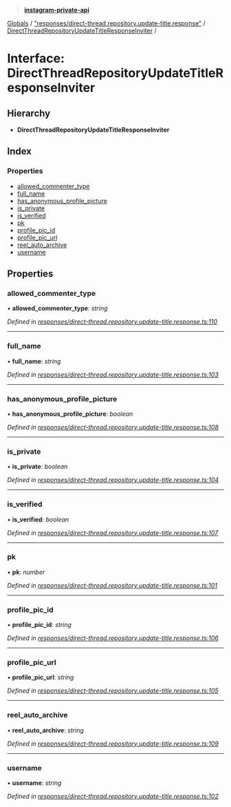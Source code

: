 > **[instagram-private-api](../README.md)**

[Globals](../README.md) / ["responses/direct-thread.repository.update-title.response"](../modules/_responses_direct_thread_repository_update_title_response_.md) / [DirectThreadRepositoryUpdateTitleResponseInviter](_responses_direct_thread_repository_update_title_response_.directthreadrepositoryupdatetitleresponseinviter.md) /

# Interface: DirectThreadRepositoryUpdateTitleResponseInviter

## Hierarchy

* **DirectThreadRepositoryUpdateTitleResponseInviter**

## Index

### Properties

* [allowed_commenter_type](_responses_direct_thread_repository_update_title_response_.directthreadrepositoryupdatetitleresponseinviter.md#allowed_commenter_type)
* [full_name](_responses_direct_thread_repository_update_title_response_.directthreadrepositoryupdatetitleresponseinviter.md#full_name)
* [has_anonymous_profile_picture](_responses_direct_thread_repository_update_title_response_.directthreadrepositoryupdatetitleresponseinviter.md#has_anonymous_profile_picture)
* [is_private](_responses_direct_thread_repository_update_title_response_.directthreadrepositoryupdatetitleresponseinviter.md#is_private)
* [is_verified](_responses_direct_thread_repository_update_title_response_.directthreadrepositoryupdatetitleresponseinviter.md#is_verified)
* [pk](_responses_direct_thread_repository_update_title_response_.directthreadrepositoryupdatetitleresponseinviter.md#pk)
* [profile_pic_id](_responses_direct_thread_repository_update_title_response_.directthreadrepositoryupdatetitleresponseinviter.md#profile_pic_id)
* [profile_pic_url](_responses_direct_thread_repository_update_title_response_.directthreadrepositoryupdatetitleresponseinviter.md#profile_pic_url)
* [reel_auto_archive](_responses_direct_thread_repository_update_title_response_.directthreadrepositoryupdatetitleresponseinviter.md#reel_auto_archive)
* [username](_responses_direct_thread_repository_update_title_response_.directthreadrepositoryupdatetitleresponseinviter.md#username)

## Properties

###  allowed_commenter_type

• **allowed_commenter_type**: *string*

*Defined in [responses/direct-thread.repository.update-title.response.ts:110](https://github.com/dilame/instagram-private-api/blob/01eb399/src/responses/direct-thread.repository.update-title.response.ts#L110)*

___

###  full_name

• **full_name**: *string*

*Defined in [responses/direct-thread.repository.update-title.response.ts:103](https://github.com/dilame/instagram-private-api/blob/01eb399/src/responses/direct-thread.repository.update-title.response.ts#L103)*

___

###  has_anonymous_profile_picture

• **has_anonymous_profile_picture**: *boolean*

*Defined in [responses/direct-thread.repository.update-title.response.ts:108](https://github.com/dilame/instagram-private-api/blob/01eb399/src/responses/direct-thread.repository.update-title.response.ts#L108)*

___

###  is_private

• **is_private**: *boolean*

*Defined in [responses/direct-thread.repository.update-title.response.ts:104](https://github.com/dilame/instagram-private-api/blob/01eb399/src/responses/direct-thread.repository.update-title.response.ts#L104)*

___

###  is_verified

• **is_verified**: *boolean*

*Defined in [responses/direct-thread.repository.update-title.response.ts:107](https://github.com/dilame/instagram-private-api/blob/01eb399/src/responses/direct-thread.repository.update-title.response.ts#L107)*

___

###  pk

• **pk**: *number*

*Defined in [responses/direct-thread.repository.update-title.response.ts:101](https://github.com/dilame/instagram-private-api/blob/01eb399/src/responses/direct-thread.repository.update-title.response.ts#L101)*

___

###  profile_pic_id

• **profile_pic_id**: *string*

*Defined in [responses/direct-thread.repository.update-title.response.ts:106](https://github.com/dilame/instagram-private-api/blob/01eb399/src/responses/direct-thread.repository.update-title.response.ts#L106)*

___

###  profile_pic_url

• **profile_pic_url**: *string*

*Defined in [responses/direct-thread.repository.update-title.response.ts:105](https://github.com/dilame/instagram-private-api/blob/01eb399/src/responses/direct-thread.repository.update-title.response.ts#L105)*

___

###  reel_auto_archive

• **reel_auto_archive**: *string*

*Defined in [responses/direct-thread.repository.update-title.response.ts:109](https://github.com/dilame/instagram-private-api/blob/01eb399/src/responses/direct-thread.repository.update-title.response.ts#L109)*

___

###  username

• **username**: *string*

*Defined in [responses/direct-thread.repository.update-title.response.ts:102](https://github.com/dilame/instagram-private-api/blob/01eb399/src/responses/direct-thread.repository.update-title.response.ts#L102)*